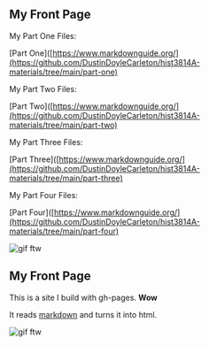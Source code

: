 ## My Front Page

My Part One Files:

[Part One]([https://www.markdownguide.org/](https://github.com/DustinDoyleCarleton/hist3814A-materials/tree/main/part-one)

My Part Two Files:

[Part Two]([https://www.markdownguide.org/](https://github.com/DustinDoyleCarleton/hist3814A-materials/tree/main/part-two)

My Part Three Files:

[Part Three]([https://www.markdownguide.org/](https://github.com/DustinDoyleCarleton/hist3814A-materials/tree/main/part-three)

My Part Four Files:

[Part Four]([https://www.markdownguide.org/](https://github.com/DustinDoyleCarleton/hist3814A-materials/tree/main/part-four)


![gif ftw](https://media.giphy.com/media/nXxOjZrbnbRxS/200w_d.gif)


## My Front Page

This is a site I build with gh-pages. **Wow**

It reads [markdown](https://www.markdownguide.org/) and turns it into html.

![gif ftw](https://media.giphy.com/media/nXxOjZrbnbRxS/200w_d.gif)

